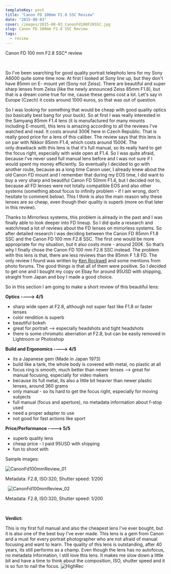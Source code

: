 ```yaml
---
templateKey: post
title: "Canon FD 100mm F2.8 SSC Review"
date: "2015-08-03"
cover: /images/2015-08-03_CanonFd100F28SSC.jpg
slug: Canon FD 100mm F2.8 SSC Review
tags:
  - review
---
```


Canon FD 100 mm F2.8 SSC\* review

 

So I've been searching for good quality portrait telephoto lens for my Sony A6000 quite some time now. At first I looked at Sony line up, but they don't have 85mm on E- mount yet (Sony not Zeiss). There are beautiful and super sharp lenses from Zeiss (like the newly announced Zeiss 85mm F1.8), but that is a dream come true for me, cause these gems cost a lot. Let's say in Europe (Czech) it costs around 1000 euros, so that was out of question.

So I was looking for something that would be cheap with good quality optics (so basically best bang for your buck). So at first I was really interested in the Samyang 85mm F1.4 lens (it is manufactured for many mounts including E-mount), this lens is amazing according to all the reviews I've watched and read. It costs around 300€ here in Czech Republic. That is really good price for a lens of this caliber. The review says that this lens is on par with Nikkor 85mm F1.4, which costs around 1500€. The only drawback with this lens is that it's full manual, so its really hard to get the focus right, especially with wide open at F1.4. So I was quite afraid, because I’ve never used full manual lens before and I was not sure if I would spent my money efficiently. So eventually I decided to go with another route, because as a long time Canon user, I already knew about the old Canon FD mount and I remember that during my EOS time, I did want to buy a very sharp and beautiful Canon FD 50mm F1.4, but I decided not to, because all FD lenses were not totally compatible EOS and also other systems (something about focus to infinity problem - if I am wrong, don’t hesitate to comment below). This I think is also the main reason why these lenses are so cheap, even though their quality is superb (more on that later in this review).

Thanks to Mirrorless systems, this problem is already in the past and I was finally able to look deeper into FD lineup. So I did quite a research and watch/read a lot of reviews about the FD lenses on mirrorless systems. So after detailed research I was deciding between the Canon FD 85mm F1.8 SSC and the Canon FD 100 mm F2.8 SSC. The first one would be more appropriate for my situation, but it also costs more - around 200€. So that’s why I finally chose the Canon FD 100 mm F2.8 SSC instead. The problem with this lens is that, there are less reviews than the 85mm F 1.8 FD. The only review I found was written by [Ken Rockwell](http://www.kenrockwell.com/canon/100.htm) and some mentions from photo forums. The good things is that all of them were positive. So I decided to get one and I bought my copy on Ebay for around 95USD with shipping, straight from Japan and boy I made a good choice.

So in this section I am going to make a short review of this beautiful lens:

**Optics ----> 4/5**

- sharp wide open at F2.8, although not super fast like F1.8 or faster lenses
- color rendition is superb
- beautiful bokeh
- great for portrait --> especially headshots and tight headshots
- there is some chromatic aberration at F2.8, but can be easily removed in Lightroom or Photoshop

**Build and Ergonomics ----> 4/5**

- its a Japanese gem (Made in Japan 1973)
- build like a tank, the whole body is covered with metal, no plastic at all
- focus ring is smooth, much better than newer lenses --> great for manual focusing, especially for video makers
- because its full metal, its also a little bit heavier than newer plastic lenses, around 360 grams
- only manual - so its hard to get the focus right, especially for moving subjects
- full manual (focus and aperture), no metadata information about f-stop used
- need a proper adapter to use
- not good for fast actions like sport

**Price/Performance ----> 5/5**

- superb quality lens
- cheap price - I paid 95USD with shipping
- fun to shoot with

Sample images:

![CanonFd100mmReview_01](/img/canonFd100mm_review_01.jpg 'CanonFd100mmReview_01')

Metadata: F2.8, ISO:320, Shutter speed: 1/200

 
![CanonFd100mmReview_02](/img/canonFd100mm_review_02.jpg 'CanonFd100mmReview_02')

Metadata: F2.8, ISO:320, Shutter speed: 1/200

 

**Verdict:**

This is my first full manual and also the cheapest lens I've ever bought, but it is also one of the best buy I've ever made. This lens is a gem from Canon and a must for every portrait photographer who are not afraid of manual focusing and want to learn. The quality of this lens is outstanding, after 40 years, its still performs as a champ. Even though the lens has no autofocus, no metadata information, I still love this lens. It makes me slow down a little bit and have a time to think about the composition, ISO, shutter speed and it is so fun to nail the focus.
![HighRec](/img/HighRec.png 'HighRec')